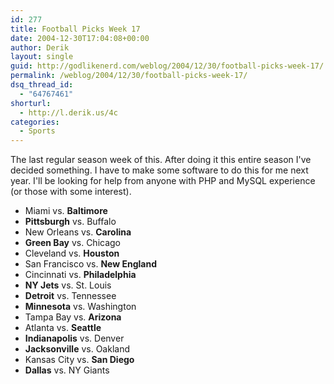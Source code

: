 ```yaml
---
id: 277
title: Football Picks Week 17
date: 2004-12-30T17:04:08+00:00
author: Derik
layout: single
guid: http://godlikenerd.com/weblog/2004/12/30/football-picks-week-17/
permalink: /weblog/2004/12/30/football-picks-week-17/
dsq_thread_id:
  - "64767461"
shorturl:
  - http://l.derik.us/4c
categories:
  - Sports
---
```

The last regular season week of this. After doing it this entire season I've decided something. I have to make some software to do this for me next year. I'll be looking for help from anyone with PHP and MySQL experience (or those with some interest).

  * Miami vs. **Baltimore**
  * **Pittsburgh** vs. Buffalo
  * New Orleans vs. **Carolina**
  * **Green Bay** vs. Chicago
  * Cleveland vs. **Houston**
  * San Francisco vs. **New England**
  * Cincinnati vs. **Philadelphia**
  * **NY Jets** vs. St. Louis
  * **Detroit** vs. Tennessee
  * **Minnesota** vs. Washington
  * Tampa Bay vs. **Arizona**
  * Atlanta vs. **Seattle**
  * **Indianapolis** vs. Denver
  * **Jacksonville** vs. Oakland
  * Kansas City vs. **San Diego**
  * **Dallas** vs. NY Giants